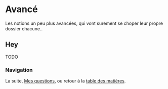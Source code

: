 # Avancé

Les notions un peu plus avancées, qui vont surement se choper leur propre dossier chacune..


## Hey

TODO


### Navigation

La suite, [Mes questions](/docs/08-Questions.md), ou retour à la [table des matières](https://github.com/youpiwaza/notes-serveur).